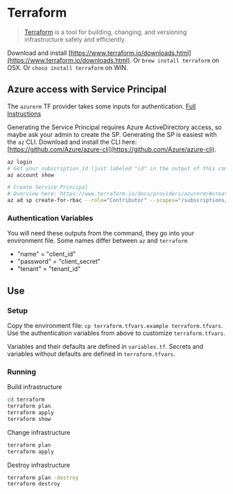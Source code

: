 # Terraform

> [Terraform](https://www.terraform.io/intro/index.html) is a tool for building, changing, and versioning infrastructure safely and efficiently.

Download and install [https://www.terraform.io/downloads.html](https://www.terraform.io/downloads.html).
Or `brew install terraform` on OSX.  Or `choco install terraform` on WIN.


## Azure access with Service Principal
The `azurerm` TF provider takes some inputs for authentication.  [Full Instructions](https://www.terraform.io/docs/providers/azurerm/#to-create-using-azure-cli-)

Generating the Service Principal requires Azure ActiveDirectory access, so maybe ask your admin to create the SP.
Generating the SP is easiest with the `az` CLI.
Download and install the CLI here: [https://github.com/Azure/azure-cli](https://github.com/Azure/azure-cli).

```sh
az login
# Get your subscription_id (just labeled "id" in the output of this command)
az account show

# Create Service Principal
# Overview here: https://www.terraform.io/docs/providers/azurerm/#creating-credentials
az ad sp create-for-rbac --role="Contributor" --scopes="/subscriptions/$subscription_id"
```

### Authentication Variables
You will need these outputs from the command, they go into your environment file. Some names differ between `az` and `terraform`
- "name" = "client_id"
- "password" = "client_secret"
- "tenant" = "tenant_id"

## Use

### Setup
Copy the environment file: `cp terraform.tfvars.example terraform.tfvars`.
Use the authentication variables from above to customize `terraform.tfvars`.

Variables and their defaults are defined in `variables.tf`.
Secrets and variables without defaults are defined in `terraform.tfvars`.

### Running
Build infrastructure
```sh
cd terraform
terraform plan
terraform apply
terraform show
```

Change infrastructure
```sh
terraform plan
terraform apply
```

Destroy infrastructure
```sh
terraform plan -destroy
terraform destroy
```